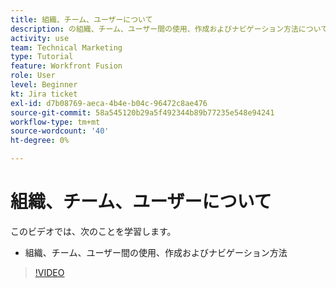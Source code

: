 ```yaml
---
title: 組織、チーム、ユーザーについて
description: の組織、チーム、ユーザー間の使用、作成およびナビゲーション方法について説明します。 [!DNL Adobe Workfront Fusion].
activity: use
team: Technical Marketing
type: Tutorial
feature: Workfront Fusion
role: User
level: Beginner
kt: Jira ticket
exl-id: d7b08769-aeca-4b4e-b04c-96472c8ae476
source-git-commit: 58a545120b29a5f492344b89b77235e548e94241
workflow-type: tm+mt
source-wordcount: '40'
ht-degree: 0%

---
```


# 組織、チーム、ユーザーについて

このビデオでは、次のことを学習します。

* 組織、チーム、ユーザー間の使用、作成およびナビゲーション方法

>[!VIDEO](https://video.tv.adobe.com/v/335309/?quality=12)
